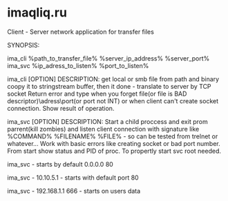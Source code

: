 # imaqliq.ru
Client - Server network application for transfer files


SYNOPSIS:

ima_cli  %path_to_transfer_file% %server_ip_address% %server_port%
ima_svc  %ip_adress_to_listen% %port_to_listen%

ima_cli [OPTION]
DESCRIPTION: get local or smb file from path and binary coopy it to stringstream buffer, then it done - translate to server by TCP socket
Return error and type when you forget file(or file is BAD descriptor)\adress\port(or port not INT) or when client can't create socket connection.
Show result of operation.

ima_svc [OPTION]
DESCRIPTION: Start a child proccess and exit prom parrent(kill zombies) and listen client connection with signature like %COMMAND% %FILENAME% %FILE% - so can be tested
from trelnet or whatever... Work with basic errors like creating socket or bad port number. From start show status and PID of proc. To propertly start svc root needed.

ima_svc - starts by default 0.0.0.0 80

ima_svc - 10.10.5.1  - starts with default port 80

ima_svc - 192.168.1.1 666 - starts on users data
